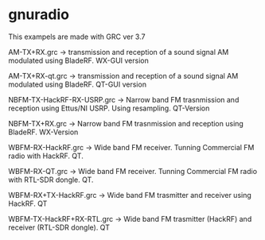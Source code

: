 # gnuradio


This exampels are made with GRC ver 3.7

AM-TX+RX.grc   -> transmission and reception of a sound signal AM modulated using BladeRF. WX-GUI version

AM-TX+RX-qt.grc     -> transmission and reception of a sound signal AM modulated using BladeRF. QT-GUI version

NBFM-TX-HackRF-RX-USRP.grc -> Narrow band FM trasnmission and reception using Ettus/NI USRP. Using resampling. QT-Version

NBFM-TX+RX.grc -> Narrow band FM trasnmission and reception using BladeRF. WX-Version

WBFM-RX-HackRF.grc -> Wide band FM receiver. Tunning Commercial FM radio with HackRF. QT.

WBFM-RX-QT.grc  -> Wide band FM receiver. Tunning Commercial FM radio with RTL-SDR dongle. QT.

WBFM-RX+TX-HackRF.grc -> Wide band FM trasmitter and receiver using HackRF. QT

WBFM-TX-HackRF+RX-RTL.grc -> Wide band FM trasmitter (HackRF) and receiver (RTL-SDR dongle). QT

